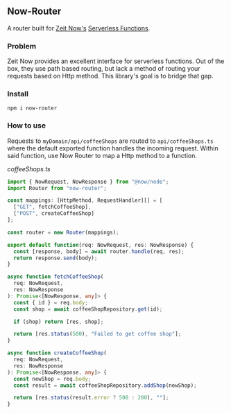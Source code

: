## Now-Router

A router built for [Zeit Now's](https://zeit.co/) [Serverless Functions](https://zeit.co/docs/v2/serverless-functions/introduction/).

### Problem

Zeit Now provides an excellent interface for serverless functions. Out of the box, they use path based routing, but lack a method of routing your requests based on Http method. This library's goal is to bridge that gap.

### Install

```
npm i now-router
```

### How to use

Requests to `myDomain/api/coffeeShops` are routed to `api/coffeeShops.ts` where the default exported function handles the incoming request. Within said function, use Now Router to map a Http method to a function.

_coffeeShops.ts_
```typescript
import { NowRequest, NowResponse } from "@now/node";
import Router from "now-router";

const mappings: [HttpMethod, RequestHandler][] = [
  ["GET", fetchCoffeeShop],
  ["POST", createCoffeeShop]
];

const router = new Router(mappings);

export default function(req: NowRequest, res: NowResponse) {
  const [response, body] = await router.handle(req, res);
  return response.send(body);
}

async function fetchCoffeeShop(
  req: NowRequest,
  res: NowResponse
): Promise<[NowResponse, any]> {
  const { id } = req.body;
  const shop = await coffeeShopRepository.get(id);

  if (shop) return [res, shop];

  return [res.status(500), "Failed to get coffee shop"];
}

async function createCoffeeShop(
  req: NowRequest,
  res: NowResponse
): Promise<[NowResponse, any]> {
  const newShop = req.body;
  const result = await coffeeShopRepository.addShop(newShop);

  return [res.status(result.error ? 500 : 200), ""];
}
```